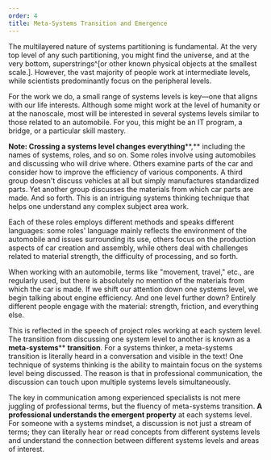 ```yaml
---
order: 4
title: Meta-Systems Transition and Emergence
---
```


The multilayered nature of systems partitioning is fundamental. At the very top level of any such partitioning, you might find the universe, and at the very bottom, superstrings^[or other known physical objects at the smallest scale.]. However, the vast majority of people work at intermediate levels, while scientists predominantly focus on the peripheral levels.

For the work we do, a small range of systems levels is key—one that aligns with our life interests. Although some might work at the level of humanity or at the nanoscale, most will be interested in several systems levels similar to those related to an automobile. For you, this might be an IT program, a bridge, or a particular skill mastery.

**Note: Crossing a systems level changes everything****,** including the names of systems, roles, and so on. Some roles involve using automobiles and discussing who will drive where. Others examine parts of the car and consider how to improve the efficiency of various components. A third group doesn't discuss vehicles at all but simply manufactures standardized parts. Yet another group discusses the materials from which car parts are made. And so forth. This is an intriguing systems thinking technique that helps one understand any complex subject area work.

Each of these roles employs different methods and speaks different languages: some roles' language mainly reflects the environment of the automobile and issues surrounding its use, others focus on the production aspects of car creation and assembly, while others deal with challenges related to material strength, the difficulty of processing, and so forth.

When working with an automobile, terms like "movement, travel," etc., are regularly used, but there is absolutely no mention of the materials from which the car is made. If we shift our attention down one systems level, we begin talking about engine efficiency. And one level further down? Entirely different people engage with the material: strength, friction, and everything else.

This is reflected in the speech of project roles working at each system level. The transition from discussing one system level to another is known as a **meta-systems**** **transition**. For a systems thinker, a meta-systems transition is literally heard in a conversation and visible in the text! One technique of systems thinking is the ability to maintain focus on the systems level being discussed. The reason is that in professional communication, the discussion can touch upon multiple systems levels simultaneously.

The key in communication among experienced specialists is not mere juggling of professional terms, but the fluency of meta-systems transition. **A professional understands the emergent property** at each systems level. For someone with a systems mindset, a discussion is not just a stream of terms; they can literally hear or read concepts from different systems levels and understand the connection between different systems levels and areas of interest.